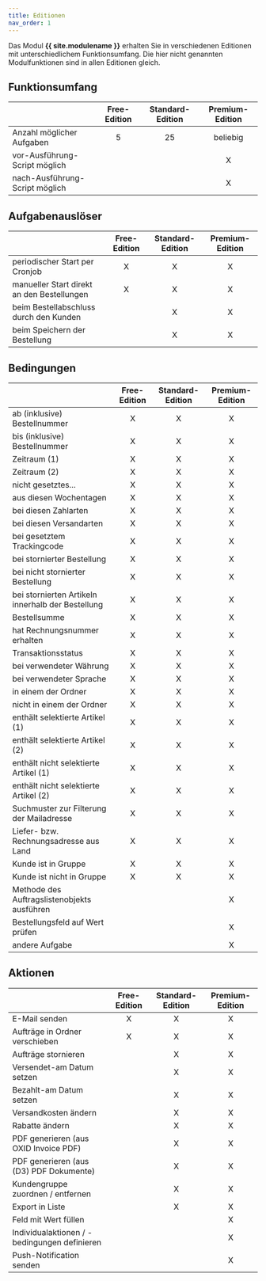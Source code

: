 ```yaml
---
title: Editionen
nav_order: 1
---
```


Das Modul **{{ site.modulename }}** erhalten Sie in verschiedenen Editionen mit unterschiedlichem Funktionsumfang. Die hier nicht genannten Modulfunktionen sind in allen Editionen gleich.

## Funktionsumfang

|                                   | Free-Edition  | Standard-Edition  |  Premium-Edition  |
|-----------------------------------|:-------------:|:-----------------:|:-----------------:|
| Anzahl möglicher Aufgaben         | 5             | 25                | beliebig          |
| vor-Ausführung-Script möglich     |               |                   | X                 |
| nach-Ausführung-Script möglich    |               |                   | X                 |

## Aufgabenauslöser

|                                               | Free-Edition  | Standard-Edition  |  Premium-Edition  |
|-----------------------------------------------|:-------------:|:-----------------:|:-----------------:|
| periodischer Start per Cronjob                | X             | X                 | X                 |
| manueller Start direkt an den Bestellungen    | X             | X                 | X                 |
| beim Bestellabschluss durch den Kunden        |               | X                 | X                 |
| beim Speichern der Bestellung                 |               | X                 | X                 |

## Bedingungen

|                                                   | Free-Edition  | Standard-Edition  |  Premium-Edition  |
|---------------------------------------------------|:-------------:|:-----------------:|:-----------------:|
| ab (inklusive) Bestellnummer                      | X             | X                 | X                 |
| bis (inklusive) Bestellnummer                     | X             | X                 | X                 |
| Zeitraum (1)                                      | X             | X                 | X                 |
| Zeitraum (2)                                      | X             | X                 | X                 |
| nicht gesetztes...                                | X             | X                 | X                 |
| aus diesen Wochentagen                            | X             | X                 | X                 |
| bei diesen Zahlarten                              | X             | X                 | X                 |
| bei diesen Versandarten                           | X             | X                 | X                 |
| bei gesetztem Trackingcode                        | X             | X                 | X                 |
| bei stornierter Bestellung                        | X             | X                 | X                 |
| bei nicht stornierter Bestellung                  | X             | X                 | X                 |
| bei stornierten Artikeln innerhalb der Bestellung | X             | X                 | X                 |
| Bestellsumme                                      | X             | X                 | X                 |
| hat Rechnungsnummer erhalten                      | X             | X                 | X                 |
| Transaktionsstatus                                | X             | X                 | X                 |
| bei verwendeter Währung                           | X             | X                 | X                 |
| bei verwendeter Sprache                           | X             | X                 | X                 |
| in einem der Ordner                               | X             | X                 | X                 |
| nicht in einem der Ordner                         | X             | X                 | X                 |
| enthält selektierte Artikel (1)                   | X             | X                 | X                 |
| enthält selektierte Artikel (2)                   | X             | X                 | X                 |
| enthält nicht selektierte Artikel (1)             | X             | X                 | X                 |
| enthält nicht selektierte Artikel (2)             | X             | X                 | X                 |
| Suchmuster zur Filterung der Mailadresse          | X             | X                 | X                 |
| Liefer- bzw. Rechnungsadresse aus Land            | X             | X                 | X                 |
| Kunde ist in Gruppe                               | X             | X                 | X                 |
| Kunde ist nicht in Gruppe                         | X             | X                 | X                 |
| Methode des Auftragslistenobjekts ausführen       |               |                   | X                 |
| Bestellungsfeld auf Wert prüfen                   |               |                   | X                 |
| andere Aufgabe                                    |               |                   | X                 |

## Aktionen

|                                               | Free-Edition  | Standard-Edition  |  Premium-Edition  |
|-----------------------------------------------|:-------------:|:-----------------:|:-----------------:|
| E-Mail senden                                 | X             | X                 | X                 |
| Aufträge in Ordner verschieben                | X             | X                 | X                 |
| Aufträge stornieren                           |               | X                 | X                 |
| Versendet-am Datum setzen                     |               | X                 | X                 |
| Bezahlt-am Datum setzen                       |               | X                 | X                 |
| Versandkosten ändern                          |               | X                 | X                 |
| Rabatte ändern                                |               | X                 | X                 |
| PDF generieren (aus OXID Invoice PDF)         |               | X                 | X                 |
| PDF generieren (aus (D3) PDF Dokumente)       |               | X                 | X                 |
| Kundengruppe zuordnen / entfernen             |               | X                 | X                 |
| Export in Liste                               |               | X                 | X                 |
| Feld mit Wert füllen                          |               |                   | X                 |
| Individualaktionen / -bedingungen definieren  |               |                   | X                 |
| Push-Notification senden                      |               |                   | X                 |
